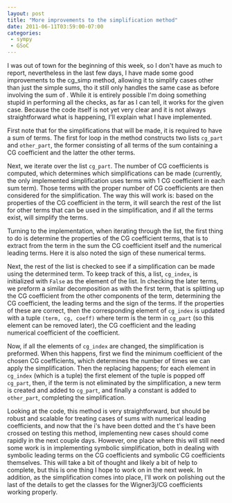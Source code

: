 ```yaml
---
layout: post
title: "More improvements to the simplification method"
date: 2011-06-11T03:59:00-07:00
categories:
 - sympy
 - GSoC
---
```


I was out of town for the beginning of this week, so I don't have as much to
report, nevertheless in the last few days, I have made some good improvements
to the cg_simp method, allowing it to simplify cases other than just the simple
sums, tho it still only handles the same case as before involving the sum of .
While it is entirely possible I'm doing something stupid in performing all the
checks, as far as I can tell, it works for the given case. Because the code
itself is not yet very clear and it is not always straightforward what is
happening, I'll explain what I have implemented.

First note that for the simplifications that will be made, it is required to
have a sum of terms. The first for loop in the method constructs two lists
`cg_part` and `other_part`, the former consisting of all terms of the sum
containing a CG coefficient and the latter the other terms.

Next, we iterate over the list `cg_part`. The number of CG coefficients is
computed, which determines which simplifications can be made (currently, the
only implemented simplification uses terms with 1 CG coefficient in each sum
term).  Those terms with the proper number of CG coefficients are then
considered for the simplification. The way this will work is: based on the
properties of the CG coefficient in the term, it will search the rest of the
list for other terms that can be used in the simplification, and if all the
terms exist, will simplify the terms.

Turning to the implementation, when iterating through the list, the first thing
to do is determine the properties of the CG coefficient terms, that is to
extract from the term in the sum the CG coefficient itself and the numerical
leading terms. Here it is also noted the sign of these numerical terms.

Next, the rest of the list is checked to see if a simplification can be made
using the determined term. To keep track of this, a list, `cg_index`, is
initialized with `False` as the element of the list. In checking the later
terms, we preform a similar decomposition as with the first term, that is
splitting up the CG coefficient from the other components of the term,
determining the CG coefficient, the leading terms and the sign of the terms. If
the properties of these are correct, then the corresponding element of
`cg_index` is updated with a tuple `(term, cg, coeff)` where term is the term
in `cg_part` (so this element can be removed later), the CG coefficient and the
leading numerical coefficient of the coefficient.

Now, if all the elements of `cg_index` are changed, the simplification is
preformed. When this happens, first we find the minimum coefficient of the
chosen CG coefficients, which determines the number of times we can apply the
simplification. Then the replacing happens; for each element in `cg_index`
(which is a tuple) the first element of the tuple is popped off `cg_part`,
then, if the term is not eliminated by the simplification, a new term is
created and added to `cg_part`, and finally a constant is added to
`other_part`, completing the simplification.

Looking at the code, this method is very straightforward, but should be robust
and scalable for treating cases of sums with numerical leading coefficients,
and now that the i's have been dotted and the t's have been crossed on testing
this method, implementing new cases should come rapidly in the next couple
days.  However, one place where this will still need some work is in
implementing symbolic simplification, both in dealing with symbolic leading
terms on the CG coefficients and symbolic CG coefficients themselves. This will
take a bit of thought and likely a bit of help to complete, but this is one
thing I hope to work on in the next week. In addition, as the simplification
comes into place, I'll work on polishing out the last of the details to get the
classes for the Wigner3j/CG coefficients working properly.
